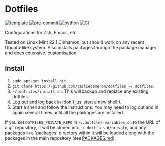# Dotfiles

[![template](https://img.shields.io/badge/template-calliecameron%2Fcopier--template-blue)](https://github.com/calliecameron/copier-template)
[![pre-commit](https://img.shields.io/badge/pre--commit-enabled-blue?logo=pre-commit)](https://github.com/pre-commit/pre-commit)
![python](https://img.shields.io/badge/python-3.12-blue)
[![CI](https://github.com/calliecameron/dotfiles/actions/workflows/ci.yml/badge.svg)](https://github.com/calliecameron/dotfiles/actions/workflows/ci.yml)

Configurations for Zsh, Emacs, etc.

Tested on Linux Mint 22.1 Cinnamon, but should work on any recent Ubuntu-like
system. Also installs packages through the package manager and does extensive.
customisation.

## Install

1. `sudo apt-get install git`.
2. `git clone https://github.com/calliecameron/dotfiles ~/.dotfiles`.
3. `~/.dotfiles/install.sh`. This will backup and replace any existing dotfiles.
4. Log out and log back in (don't just start a new shell!).
5. Start a shell and follow the instructions. You may need to log out and in
   again several times until all the packages are installed.

If you set `DOTFILES_PRIVATE_REPO` in `~/.dotfiles-variables.sh` to the URL of a
git repository, it will be cloned into `~/.dotfiles.d/private`, and any packages
in a 'packages' directory within it will be loaded along with the packages in
the main repository (see [PACKAGES.md](PACKAGES.md)).
